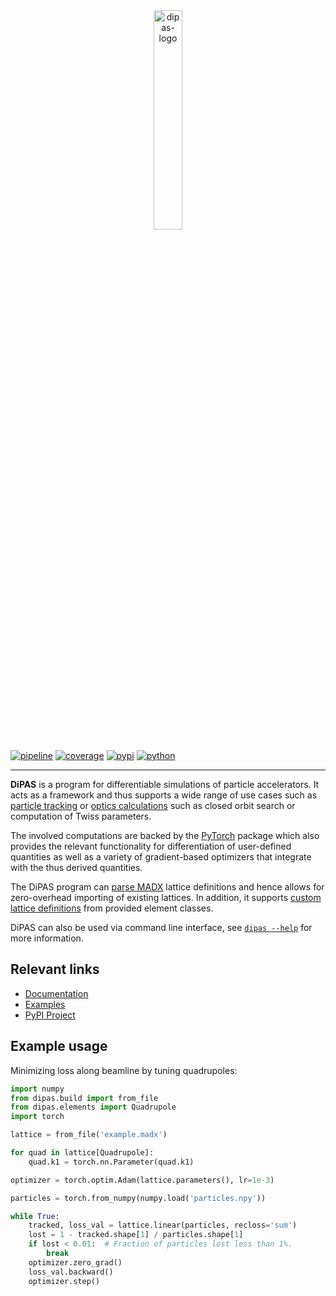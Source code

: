<div align="center">
  <a href="https://gitlab.com/Dominik1123/dipas">
    <img
        alt="dipas-logo"
        src="https://gitlab.com/Dominik1123/dipas/-/raw/develop/logo/logo.png"
        width="30%"
        style="display: block; margin-left: auto; margin-right: auto;"
    >
  </a>
</div>

[![pipeline](https://gitlab.com/Dominik1123/dipas/badges/develop/pipeline.svg)](https://gitlab.com/Dominik1123/dipas/-/commits/develop)
[![coverage](https://gitlab.com/Dominik1123/dipas/badges/develop/coverage.svg)](https://gitlab.com/Dominik1123/dipas/-/commits/develop)
[![pypi](https://img.shields.io/pypi/v/dipas.svg)](https://pypi.org/project/DiPAS/)
[![python](https://img.shields.io/pypi/pyversions/dipas.svg?style=flat-square)](https://pypi.org/project/dipas/)

-----

**DiPAS** is a program for differentiable simulations of particle accelerators. It acts as a framework and thus
supports a wide range of use cases such as [particle tracking](https://dipas.readthedocs.io/en/stable/usage/tracking.html)
or [optics calculations](https://dipas.readthedocs.io/en/stable/usage/optics.html) such as closed  orbit search or
computation of Twiss parameters.

The involved computations are backed by the [PyTorch](https://pytorch.org/) package which also provides the relevant
functionality for differentiation of user-defined quantities as well as a variety of gradient-based optimizers that integrate
with the thus derived quantities.

The DiPAS program can [parse MADX](https://dipas.readthedocs.io/en/stable/usage/building.html#Parsing-MADX-scripts)
lattice definitions and hence allows for zero-overhead importing of existing lattices.
In addition, it supports [custom lattice definitions](https://dipas.readthedocs.io/en/stable/usage/building.html#Using-the-build-API)
from provided element classes.

DiPAS can also be used via command line interface, see [`dipas --help`](https://dipas.readthedocs.io/en/stable/usage/cli.html)
for more information.


## Relevant links

* [Documentation](https://dipas.readthedocs.io/)
* [Examples](https://gitlab.com/Dominik1123/dipas/blob/master/examples)
* [PyPI Project](https://pypi.org/project/dipas/)


## Example usage

Minimizing loss along beamline by tuning quadrupoles:

```py
import numpy
from dipas.build import from_file
from dipas.elements import Quadrupole
import torch

lattice = from_file('example.madx')

for quad in lattice[Quadrupole]:
    quad.k1 = torch.nn.Parameter(quad.k1)

optimizer = torch.optim.Adam(lattice.parameters(), lr=1e-3)

particles = torch.from_numpy(numpy.load('particles.npy'))

while True:
    tracked, loss_val = lattice.linear(particles, recloss='sum')
    lost = 1 - tracked.shape[1] / particles.shape[1]
    if lost < 0.01:  # Fraction of particles lost less than 1%.
        break
    optimizer.zero_grad()
    loss_val.backward()
    optimizer.step()
```
